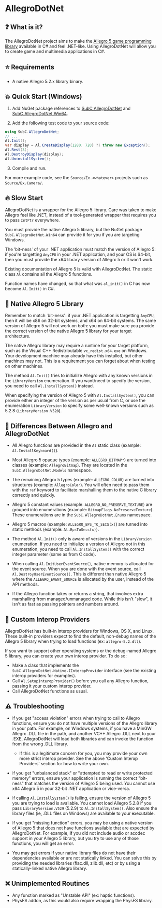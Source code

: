 # AllegroDotNet

## :question: What is it?

The AllegroDotNet project aims to make the [Allegro 5 game programming library](https://liballeg.org/) available in C# and feel .NET-like.
Using AllegroDotNet will allow you to create game and multimedia applications in C#.

## :star: Requirements

* A native Allegro 5.2.x library binary.

## :boom: Quick Start (Windows)

1) Add NuGet package references to [SubC.AllegroDotNet](https://www.nuget.org/packages/SubC.AllegroDotNet) and [SubC.AllegroDotNet.Win64](https://www.nuget.org/packages/SubC.AllegroDotNet.Win64).

2) Add the following test code to your source code:

```C#
using SubC.AllegroDotNet;
// ...
Al.Init();
var display = Al.CreateDisplay(1280, 720) ?? throw new Exception();
Al.Rest(3);
Al.DestroyDisplay(display);
Al.UninstallSystem();
```

3) Compile and run.

For more example code, see the `Source/Ex.<whatever>` projects such as `Source/Ex.Camera/`.

## :fire: Slow Start

AllegroDotNet is a wrapper for the Allegro 5 library. Care was taken to make Allegro feel like .NET, instead of a tool-generated wrapper that requires you to pass `IntPtr` everywhere.

You must provide the native Allegro 5 library, but the NuGet package `SubC.AllegroDotNet.Win64` can provide it for you if you are targeting Windows.

The 'bit-ness' of your .NET application must match the version of Allegro 5: if you're targetting `AnyCPU` in your .NET application, and your OS is 64-bit, then you must provide the x64 library version of Allegro 5 or it won't work.

Existing documentation of Allegro 5 is valid with AllegroDotNet. The static class `Al` contains all the Allegro 5 functions.

Function names have changed, so that what was `al_init()` in C has now become `Al.Init()` in C#.

## :floppy_disk: Native Allegro 5 Library

Remember to match 'bit-ness': if your .NET application is targetting `AnyCPU`, then it will be x86 on 32-bit systems, and x64 on 64-bit systems. The same version of Allegro 5 will not work on both: you must make sure you provide the correct version of the native Allegro 5 library for your target architecture.

The native Allegro library may require a runtime for your target platform, such as the Visual C++ Redistributable `vc_redist.x64.exe` on Windows. Your development machine may already have this installed, but other machines may not.
This is a requirement you can forget about when testing on other machines.

The method `Al.Init()` tries to initialize Allegro with any known versions in the `LibraryVersion` enumeration. If you want/need to specify the version, you need to call `Al.InstallSystem()` instead.

When specifying the version of Allegro 5 with `Al.InstallSystem()`, you can provide either an integer of the version as per usual from C, or use the enumeration `LibraryVersion` to specify some well-known versions such as 5.2.8 (`LibraryVersion.V528`).

## :newspaper: Differences Between Allegro and AllegroDotNet

* All Allegro functions are provided in the `Al` static class (example: `Al.InstallKeyboard()`).

* Most Allegro 5 opaque types (example: `ALLEGRO_BITMAP*`) are turned into classes (example: `AllegroBitmap`). They are located in the `SubC.AllegroDotNet.Models` namespace.

* The remaining Allegro 5 types (example: `ALLEGRO_COLOR`) are turned into structures (example: `AllegroColor`). You will often need to pass them with the `ref` keyword to facilitate marshalling them to the native C library correctly and quickly.

* Allegro 5 constant values (example: `ALLEGRO_NO_PRESERVE_TEXTURE`) are grouped into enumerations (example: `BitmapFlags.NoPreserveTexture`). These enumerations are in the `SubC.AllegroDotNet.Enums` namespace.

* Allegro 5 macros (example: `ALLEGRO_BPS_TO_SECS(x)`) are turned into static methods (example: `Al.BpsToSecs(x)`).

* The method `Al.Init()` only is aware of versions in the `LibraryVersion` enumeration. If you need to initialize a version of Allegro not in this enumeration, you need to call `Al.InstallSystem()` with the correct integer parameter (same as from C code).

* When calling `Al.InitUserEventSource()`, native memory is allocated for the event source. When you are done with the event source, call `Al.DestroyUserEventSource()`. This is different than native Allegro 5 where the `ALLEGRO_EVENT_SOURCE` is allocated by the user, instead of the API methods.

* If the Allegro function takes or returns a string, that involves extra marshalling from managed/unmanaged code. While this isn't "slow", it isn't as fast as passing pointers and numbers around.

## :memo: Custom Interop Providers

AllegroDotNet has built-in interop providers for Windows, OS X, and Linux. These built-in providers expect to find the default, non-debug names of the Allegro 5 library when trying to load functions (ex: `allegro-5.2.dll`).

If you want to support other operating systems or the debug-named Allegro 5 library, you can create your own interop provider. To do so:

* Make a class that implements the `SubC.AllegroDotNet.Native.IInteropProvider` interface (see the existing interop providers for examples).
* Call `Al.SetupInteropProvider()` before you call any Allegro function, passing it your custom interop provider.
* Call AllegroDotNet functions as usual.

## :warning: Troubleshooting

* If you get "access violation" errors when trying to call to Allegro functions, ensure you do not have multiple versions of the Allegro library in your path. For example, on Windows systems, if you have a MinGW Allegro .DLL file in the path, and another VC++ Allegro .DLL next to your .EXE, AllegroDotNet will load both libraries and can invoke the function from the wrong .DLL library.

	* If this is a legitimate concern for you, you may provide your own more strict interop provider. See the above 'Custom Interop Providers' section for how to write your own.

* If you get "unbalanced stack" or "attempted to read or write protected memory" errors, ensure your application is running the correct "bit-ness" that matches the version of Allegro 5 being used. You cannot use x64 Allegro 5 in your 32-bit .NET application or vice-versa.

* If calling `Al.InstallSystem()` is failing, ensure the version of Allegro 5 you are trying to load is available. You cannot load Allegro 5.2.8 if you pass `LibraryVersion.V529` (5.2.9) to `Al.InstallSystem()`. Also ensure the library files (ie, .DLL files on Windows) are available to your executable.

* If you get "missing function" errors, you may be using a native version of Allegro 5 that does not have functions available that are expected by AllegroDotNet. For example, if you did not include audio or acodec support in your Allegro 5 library, but you try to use any of those functions, you will get an error.

* You may get errors if your native library files do not have their dependencies available or are not statically linked. You can solve this by providing the needed libraries (flac.dll, zlib.dll, etc) or by using a statically-linked native Allegro library.

## :x: Unimplemented Routines

* Any function marked as "Unstable API" (ex: haptic functions).
* PhysFS addon, as this would also require wrapping the PhysFS library.
